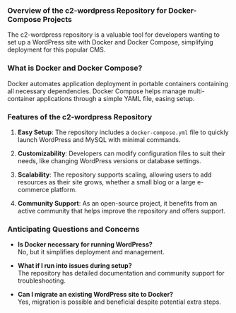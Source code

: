### Overview of the c2-wordpress Repository for Docker-Compose Projects

The c2-wordpress repository is a valuable tool for developers wanting to set up a WordPress site with Docker and Docker Compose, simplifying deployment for this popular CMS.

### What is Docker and Docker Compose?

Docker automates application deployment in portable containers containing all necessary dependencies. Docker Compose helps manage multi-container applications through a simple YAML file, easing setup.

### Features of the c2-wordpress Repository

1. **Easy Setup**: The repository includes a `docker-compose.yml` file to quickly launch WordPress and MySQL with minimal commands.
   
2. **Customizability**: Developers can modify configuration files to suit their needs, like changing WordPress versions or database settings.
   
3. **Scalability**: The repository supports scaling, allowing users to add resources as their site grows, whether a small blog or a large e-commerce platform.

4. **Community Support**: As an open-source project, it benefits from an active community that helps improve the repository and offers support.

### Anticipating Questions and Concerns

- **Is Docker necessary for running WordPress?**  
  No, but it simplifies deployment and management.

- **What if I run into issues during setup?**  
  The repository has detailed documentation and community support for troubleshooting.

- **Can I migrate an existing WordPress site to Docker?**  
  Yes, migration is possible and beneficial despite potential extra steps.


